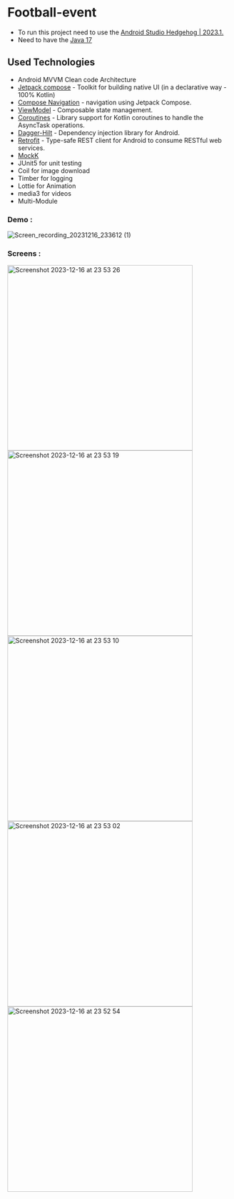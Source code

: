 # Football-event

- To run this project need to use the [Android Studio Hedgehog | 2023.1.](https://developer.android.com/studio)
- Need to have the [Java 17](https://www.oracle.com/java/technologies/javase/jdk17-archive-downloads.html)

## Used Technologies

- Android MVVM Clean code Architecture
- [Jetpack compose](https://developer.android.com/jetpack) - Toolkit for building native UI (in a declarative way - 100% Kotlin)
- [Compose Navigation](https://developer.android.com/jetpack/compose/navigation) - navigation using Jetpack Compose.
- [ViewModel](https://developer.android.com/topic/libraries/architecture/viewmodel) - Composable state management.
- [Coroutines](https://github.com/Kotlin/kotlinx.coroutines) - Library support for Kotlin coroutines to handle the AsyncTask operations.
- [Dagger-Hilt](https://developer.android.com/training/dependency-injection/hilt-android) - Dependency injection library for Android. 
- [Retrofit](https://square.github.io/retrofit/) - Type-safe REST client for Android to consume RESTful web services.
- [MockK](https://mockk.io/)
- JUnit5 for unit testing
- Coil for image download
- Timber for logging
- Lottie for Animation
- media3 for videos
- Multi-Module 

### Demo : 
![Screen_recording_20231216_233612 (1)](https://github.com/thusya/football-event-android/assets/4386346/7200a662-0cd2-48c0-823b-eb6401daaf3c)

### Screens : 
<img width="415" alt="Screenshot 2023-12-16 at 23 53 26" src="https://github.com/thusya/football-event-android/assets/4386346/74556f1b-1cee-4a4e-96df-5a26ea70c782">
<img width="415" alt="Screenshot 2023-12-16 at 23 53 19" src="https://github.com/thusya/football-event-android/assets/4386346/e7ab47ff-ba11-4fd6-b9e1-9148022da167">
<img width="415" alt="Screenshot 2023-12-16 at 23 53 10" src="https://github.com/thusya/football-event-android/assets/4386346/f208ab05-df78-4bcc-addc-ba3a3a739a20">
<img width="415" alt="Screenshot 2023-12-16 at 23 53 02" src="https://github.com/thusya/football-event-android/assets/4386346/0d68b97b-a450-4e97-9f93-3e8ddb25fce8">
<img width="415" alt="Screenshot 2023-12-16 at 23 52 54" src="https://github.com/thusya/football-event-android/assets/4386346/6c7ea04f-fc86-4e50-8fad-fbd11972cc2e">


